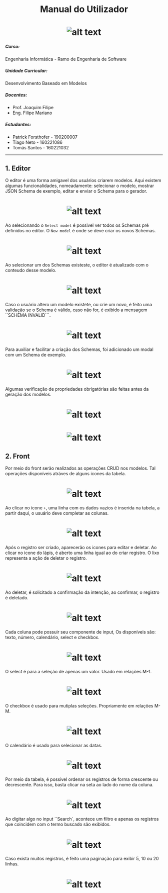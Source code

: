 # <center>Manual do Utilizador</center>

# <center>![alt text](./images/logo.png)</center>

##### Curso:

Engenharia Informática - Ramo de Engenharia de Software

##### Unidade Curricular:

Desenvolvimento Baseado em Modelos

##### Docentes:

- Prof. Joaquim Filipe
- Eng. Filipe Mariano

##### Estudantes:

- Patrick Forsthofer - 190200007
- Tiago Neto - 160221086
- Tomás Santos - 160221032

---

## 1. Editor

O editor é uma forma amigavel dos usuários criarem modelos. Aqui existem algumas funcionalidades, nomeadamente: selecionar o modelo, mostrar JSON Schema de exemplo, editar e enviar o Schema para o gerador.

# <center>![alt text](./images/editor/1.png)</center>

Ao selecionando o `Select model` é possivel ver todos os Schemas pré definidos no editor. O `New model` é onde se deve criar os novos Schemas.

# <center>![alt text](./images/editor/2.png)</center>

Ao selecionar um dos Schemas existeste, o editor é atualizado com o conteudo desse modelo.

# <center>![alt text](./images/editor/3.png)</center>

Caso o usuário altero um modelo existete, ou crie um novo, é feito uma validação se o Schema é válido, caso não for, é exibido a mensagem ``SCHEMA INVALID```.

# <center>![alt text](./images/editor/4.png)</center>

Para auxiliar e facilitar a criação dos Schemas, foi adicionado um modal com um Schema de exemplo.

# <center>![alt text](./images/editor/5.png)</center>

Algumas verificação de propriedades obrigatórias são feitas antes da geração dos modelos.

# <center>![alt text](./images/editor/6_1.png)</center>

# <center>![alt text](./images/editor/6_2.png)</center>

## 2. Front

Por meio do front serão realizados as operações CRUD nos modelos. Tal operações disponíveis atráves de alguns icones da tabela.

# <center>![alt text](./images/front/1.png)</center>

Ao clicar no icone `+`, uma linha com os dados vazios é inserida na tabela, a partir daqui, o usuário deve completar as colunas.

# <center>![alt text](./images/front/2.png)</center>

Após o registro ser criado, aparecerão os icones para editar e deletar. Ao clicar no icone do lápis, é aberto uma linha igual ao do criar registro. O lixo representa a ação de deletar o registro.

# <center>![alt text](./images/front/3.png)</center>

Ao deletar, é solicitado a confirmação da intenção, ao confirmar, o registro é deletado.

# <center>![alt text](./images/front/4.png)</center>

Cada coluna pode possuir seu componente de input, Os disponíveis são: texto, número, calendário, select e checkbox.

# <center>![alt text](./images/front/5.png)</center>

O select é para a seleção de apenas um valor. Usado em relações M-1.

# <center>![alt text](./images/front/6.png)</center>

O checkbox é usado para mutiplas seleções. Propriamente em relações M-M.

# <center>![alt text](./images/front/8.png)</center>

O calendário é usado para selecionar as datas.

# <center>![alt text](./images/front/9.png)</center>

Por meio da tabela, é possivel ordenar os registros de forma crescente ou decrescente. Para isso, basta clicar na seta ao lado do nome da coluna.

# <center>![alt text](./images/front/10.png)</center>

Ao digitar algo no input ``Search`, acontece um filtro e apenas os registros que coincidem com o termo buscado são exibidos.

# <center>![alt text](./images/front/11.png)</center>

Caso exista muitos registros, é feito uma paginação para exibir 5, 10 ou 20 linhas.

# <center>![alt text](./images/front/12.png)</center>
